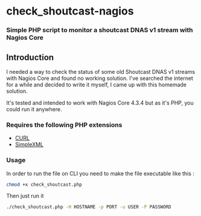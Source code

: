 # check_shoutcast-nagios
### Simple PHP script to monitor a shoutcast DNAS v1 stream with Nagios Core

## Introduction
I needed a way to check the status of some old Shoutcast DNAS v1 streams with Nagios Core and found no working solution.
I've searched the internet for a while and decided to write it myself, I came up with this homemade solution.

It's tested and intended to work with Nagios Core 4.3.4 but as it's PHP, you could run it anywhere.

### Requires the following PHP extensions
- [CURL](http://php.net/manual/en/curl.installation.php)
- [SimpleXML](http://php.net/manual/en/simplexml.installation.php)

### Usage
In order to run the file on CLI you need to make the file executable like this :

````bash
chmod +x check_shoutcast.php
````
Then just run it
````bash
./check_shoutcast.php -H HOSTNAME -p PORT -u USER -P PASSWORD
````
